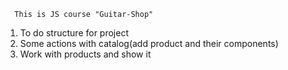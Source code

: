       This is JS course "Guitar-Shop"

1. To do structure for project
2. Some actions with catalog(add product and their components)
3. Work with products and show it
